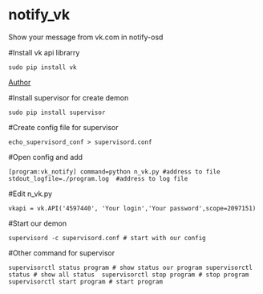 notify_vk
=========

Show your message from vk.com in notify-osd

#Install vk api librarry

`sudo pip install vk`
 
[Author](https://github.com/dimka665/vk)
 
#Install supervisor for create demon
 
`sudo pip install supervisor` 
 
#Create config file for supervisor
 
`echo_supervisord_conf > supervisord.conf`
 
#Open config and add

`[program:vk_notify]
command=python n_vk.py #address to file
stdout_logfile=./program.log  #address to log file `

#Edit n_vk.py

`vkapi = vk.API('4597440', 'Your login','Your password',scope=2097151)`

#Start our demon

`supervisord -c supervisord.conf # start with our config`

#Other command for supervisor

`supervisorctl status program # show status our program
supervisorctl status # show all status 
supervisorctl stop program # stop program
supervisorctl start program # start program`
 

